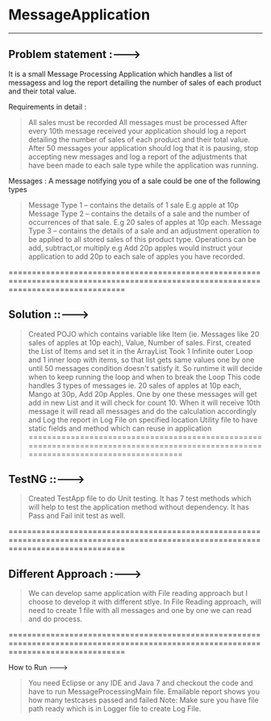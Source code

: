 # MessageApplication
___________________________________________________________________________________________________________________________________
Problem statement :--->
-----------------------------------------------------------------------------------------------------------------------------------

It is a small Message Processing Application which handles a list of messagess 
and log the report detailing the number of sales of each product and their total value.

Requirements in detail :
> All sales must be recorded
> All messages must be processed
> After every 10th message received your application should log a report detailing the number of sales of each product 
  and their total value.
> After 50 messages your application should log that it is pausing, stop accepting new messages
  and log a report of the adjustments that have been made to each sale type while the application was running.


Messages :
A message notifying you of a sale could be one of the following types
> Message Type 1 – contains the details of 1 sale E.g apple at 10p
> Message Type 2 – contains the details of a sale and the number of occurrences of that sale. E.g 20 sales of apples at 10p each.
> Message Type 3 – contains the details of a sale and an adjustment operation to be applied to all stored sales of this product type. 
  Operations can be add, subtract,or multiply 
  e.g Add 20p apples would instruct your application to add 20p to each sale of apples you have recorded.
  
=====================================================================================================================================

Solution ::--->
------------------------------------------------------------------------------------------------------------------------------------
> Created POJO which contains variable like Item (ie. Messages like 20 sales of apples at 10p each), Value, Number of sales.
> First, created the List of Items and set it in the ArrayList
> Took 1 Infinite outer Loop and 1 inner loop with items, so that list gets same values one by one until 50 messages 
  condition doesn't satisfy it.
  So runtime it will decide when to keep running the loop and when to break the Loop
> This code handles 3 types of messages ie. 20 sales of apples at 10p each, Mango at 30p, Add 20p Apples.
> One by one these messages will get add in new List and it will check for count 10.
> When it will receive 10th message it will read all messages and do the calculation accordingly 
  and Log the report in Log File on specified location
> Utility file to have static fields and method which can reuse in application
=====================================================================================================================================

TestNG ::--->
------------------------------------------------------------------------------------------------------------------------------------
> Created TestApp file to do Unit testing.
> It has 7 test methods which will help to test the application method without dependency.
> It has Pass and Fail init test as well.

=====================================================================================================================================

Different Approach :--->
-----------------------------------------------------------------------------------------------------------------------------------
> We can develop same application with File reading approach but I choose to develop it with different stlye.
> In File Reading approach, will need to create 1 file with all messages and one by one we can read and do process.
 
=====================================================================================================================================

How to Run --->
> You need Eclipse or any IDE and Java 7 and checkout the code and have to run MessageProcessingMain file.
> Emailable report shows you how many testcases passed and failed 
> Note: Make sure you have file path ready which is in Logger file to create Log File.


